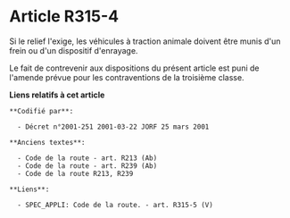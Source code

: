# Article R315-4

Si le relief l'exige, les véhicules à traction animale doivent être munis d'un frein ou d'un dispositif d'enrayage.

Le fait de contrevenir aux dispositions du présent article est puni de l'amende prévue pour les contraventions de la
troisième classe.

**Liens relatifs à cet article**

	**Codifié par**:

	  - Décret n°2001-251 2001-03-22 JORF 25 mars 2001

	**Anciens textes**:

	  - Code de la route - art. R213 (Ab)
	  - Code de la route - art. R239 (Ab)
	  - Code de la route R213, R239

	**Liens**:

	  - SPEC_APPLI: Code de la route. - art. R315-5 (V)
